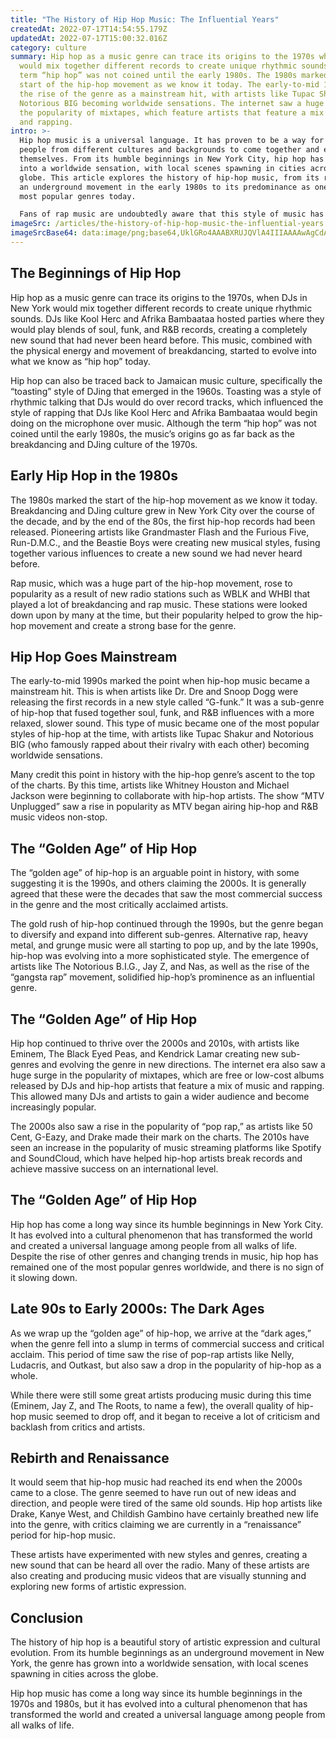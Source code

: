 ```yaml
---
title: "The History of Hip Hop Music: The Influential Years"
createdAt: 2022-07-17T14:54:55.179Z
updatedAt: 2022-07-17T15:00:32.016Z
category: culture
summary: Hip hop as a music genre can trace its origins to the 1970s when DJs
  would mix together different records to create unique rhythmic sounds. The
  term “hip hop” was not coined until the early 1980s. The 1980s marked the
  start of the hip-hop movement as we know it today. The early-to-mid 1990s saw
  the rise of the genre as a mainstream hit, with artists like Tupac Shakur and
  Notorious BIG becoming worldwide sensations. The internet saw a huge surge in
  the popularity of mixtapes, which feature artists that feature a mix of music
  and rapping.
intro: >-
  Hip hop music is a universal language. It has proven to be a way for
  people from different cultures and backgrounds to come together and express
  themselves. From its humble beginnings in New York City, hip hop has grown
  into a worldwide sensation, with local scenes spawning in cities across the
  globe. This article explores the history of hip-hop music, from its roots as
  an underground movement in the early 1980s to its predominance as one of the
  most popular genres today. 

  Fans of rap music are undoubtedly aware that this style of music has origins in New York City during the 1970s and 1980s, but there is much more to know about how exactly it came about and how it evolved over time. From breakdancing to rapping, we’ll explore all of the elements that blended together to form what we now call “hip-hop” today.
imageSrc: /articles/the-history-of-hip-hop-music-the-influential-years.png
imageSrcBase64: data:image/png;base64,UklGRo4AAABXRUJQVlA4IIIAAAAwAgCdASoKAAoAAUAmJZACdAackxchoMjbTAD++wz9fHSPpBXcCXzQgPr7wh5gMDy03UxtjeM/onJOOETG72yHzmD5BcyqO1xFhb/HMstkCOIntdYoXIhbs1qvP1WyVRoZwC/f2Fb/GuZvyj64P+Nckof/BbNfee/2cmf5UPJWwAAA
---
```


## The Beginnings of Hip Hop

Hip hop as a music genre can trace its origins to the 1970s, when DJs in New York would mix together different records to create unique rhythmic sounds. DJs like Kool Herc and Afrika Bambaataa hosted parties where they would play blends of soul, funk, and R&B records, creating a completely new sound that had never been heard before. This music, combined with the physical energy and movement of breakdancing, started to evolve into what we know as “hip hop” today.

Hip hop can also be traced back to Jamaican music culture, specifically the “toasting” style of DJing that emerged in the 1960s. Toasting was a style of rhythmic talking that DJs would do over record tracks, which influenced the style of rapping that DJs like Kool Herc and Afrika Bambaataa would begin doing on the microphone over music. Although the term “hip hop” was not coined until the early 1980s, the music’s origins go as far back as the breakdancing and DJing culture of the 1970s.

## Early Hip Hop in the 1980s

The 1980s marked the start of the hip-hop movement as we know it today. Breakdancing and DJing culture grew in New York City over the course of the decade, and by the end of the 80s, the first hip-hop records had been released. Pioneering artists like Grandmaster Flash and the Furious Five, Run-D.M.C., and the Beastie Boys were creating new musical styles, fusing together various influences to create a new sound we had never heard before.

Rap music, which was a huge part of the hip-hop movement, rose to popularity as a result of new radio stations such as WBLK and WHBI that played a lot of breakdancing and rap music. These stations were looked down upon by many at the time, but their popularity helped to grow the hip-hop movement and create a strong base for the genre.

## Hip Hop Goes Mainstream

The early-to-mid 1990s marked the point when hip-hop music became a mainstream hit. This is when artists like Dr. Dre and Snoop Dogg were releasing the first records in a new style called “G-funk.” It was a sub-genre of hip-hop that fused together soul, funk, and R&B influences with a more relaxed, slower sound. This type of music became one of the most popular styles of hip-hop at the time, with artists like Tupac Shakur and Notorious BIG (who famously rapped about their rivalry with each other) becoming worldwide sensations.

Many credit this point in history with the hip-hop genre’s ascent to the top of the charts. By this time, artists like Whitney Houston and Michael Jackson were beginning to collaborate with hip-hop artists. The show “MTV Unplugged” saw a rise in popularity as MTV began airing hip-hop and R&B music videos non-stop.

## The “Golden Age” of Hip Hop

The “golden age” of hip-hop is an arguable point in history, with some suggesting it is the 1990s, and others claiming the 2000s. It is generally agreed that these were the decades that saw the most commercial success in the genre and the most critically acclaimed artists.

The gold rush of hip-hop continued through the 1990s, but the genre began to diversify and expand into different sub-genres. Alternative rap, heavy metal, and grunge music were all starting to pop up, and by the late 1990s, hip-hop was evolving into a more sophisticated style. The emergence of artists like The Notorious B.I.G., Jay Z, and Nas, as well as the rise of the “gangsta rap” movement, solidified hip-hop’s prominence as an influential genre.

## The “Golden Age” of Hip Hop

Hip hop continued to thrive over the 2000s and 2010s, with artists like Eminem, The Black Eyed Peas, and Kendrick Lamar creating new sub-genres and evolving the genre in new directions. The internet era also saw a huge surge in the popularity of mixtapes, which are free or low-cost albums released by DJs and hip-hop artists that feature a mix of music and rapping. This allowed many DJs and artists to gain a wider audience and become increasingly popular.

The 2000s also saw a rise in the popularity of “pop rap,” as artists like 50 Cent, G-Eazy, and Drake made their mark on the charts. The 2010s have seen an increase in the popularity of music streaming platforms like Spotify and SoundCloud, which have helped hip-hop artists break records and achieve massive success on an international level.

## The “Golden Age” of Hip Hop

Hip hop has come a long way since its humble beginnings in New York City. It has evolved into a cultural phenomenon that has transformed the world and created a universal language among people from all walks of life. Despite the rise of other genres and changing trends in music, hip hop has remained one of the most popular genres worldwide, and there is no sign of it slowing down.

## Late 90s to Early 2000s: The Dark Ages

As we wrap up the “golden age” of hip-hop, we arrive at the “dark ages,” when the genre fell into a slump in terms of commercial success and critical acclaim. This period of time saw the rise of pop-rap artists like Nelly, Ludacris, and Outkast, but also saw a drop in the popularity of hip-hop as a whole.

While there were still some great artists producing music during this time (Eminem, Jay Z, and The Roots, to name a few), the overall quality of hip-hop music seemed to drop off, and it began to receive a lot of criticism and backlash from critics and artists.

## Rebirth and Renaissance

It would seem that hip-hop music had reached its end when the 2000s came to a close. The genre seemed to have run out of new ideas and direction, and people were tired of the same old sounds. Hip hop artists like Drake, Kanye West, and Childish Gambino have certainly breathed new life into the genre, with critics claiming we are currently in a “renaissance” period for hip-hop music.

These artists have experimented with new styles and genres, creating a new sound that can be heard all over the radio. Many of these artists are also creating and producing music videos that are visually stunning and exploring new forms of artistic expression.

## Conclusion

The history of hip hop is a beautiful story of artistic expression and cultural evolution. From its humble beginnings as an underground movement in New York, the genre has grown into a worldwide sensation, with local scenes spawning in cities across the globe.

Hip hop music has come a long way since its humble beginnings in the 1970s and 1980s, but it has evolved into a cultural phenomenon that has transformed the world and created a universal language among people from all walks of life.
